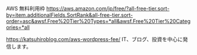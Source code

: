 AWS 無料利用枠
https://aws.amazon.com/jp/free/?all-free-tier.sort-by=item.additionalFields.SortRank&all-free-tier.sort-order=asc&awsf.Free%20Tier%20Types=*all&awsf.Free%20Tier%20Categories=*all

https://katsuhiroblog.com/aws-wordpress-fee/
IT、ブログ、投資を中心に発信します。
